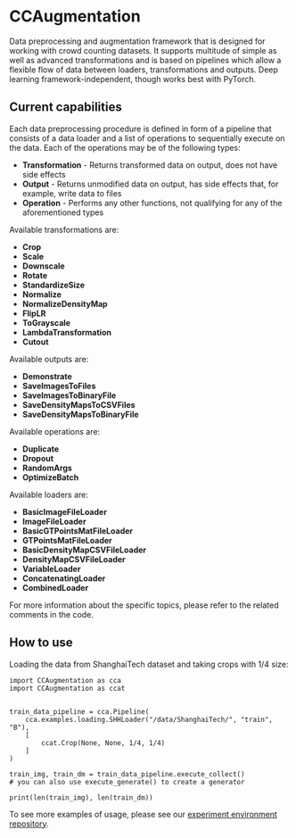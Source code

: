 # CCAugmentation

Data preprocessing and augmentation framework that is designed for working with crowd counting datasets.
It supports multitude of simple as well as advanced transformations
and is based on pipelines which allow a flexible flow of data between loaders, transformations and outputs.
Deep learning framework-independent, though works best with PyTorch.

## Current capabilities

Each data preprocessing procedure is defined in form of a pipeline that consists of a data loader and
a list of operations to sequentially execute on the data. Each of the operations may be of the following types:
- **Transformation** - Returns transformed data on output, does not have side effects
- **Output** - Returns unmodified data on output, has side effects that, for example, write data to files
- **Operation** - Performs any other functions, not qualifying for any of the aforementioned types

Available transformations are:
- **Crop**
- **Scale**
- **Downscale**
- **Rotate**
- **StandardizeSize**
- **Normalize**
- **NormalizeDensityMap**
- **FlipLR**
- **ToGrayscale**
- **LambdaTransformation**
- **Cutout**

Available outputs are:
- **Demonstrate**
- **SaveImagesToFiles**
- **SaveImagesToBinaryFile**
- **SaveDensityMapsToCSVFiles**
- **SaveDensityMapsToBinaryFile**

Available operations are:
- **Duplicate**
- **Dropout**
- **RandomArgs**
- **OptimizeBatch**

Available loaders are:
- **BasicImageFileLoader**
- **ImageFileLoader**
- **BasicGTPointsMatFileLoader**
- **GTPointsMatFileLoader**
- **BasicDensityMapCSVFileLoader**
- **DensityMapCSVFileLoader**
- **VariableLoader**
- **ConcatenatingLoader**
- **CombinedLoader**

For more information about the specific topics, please refer to the related comments in the code.

## How to use

Loading the data from ShanghaiTech dataset and taking crops with 1/4 size:

    import CCAugmentation as cca
    import CCAugmentation as ccat
    
    
    train_data_pipeline = cca.Pipeline(
        cca.examples.loading.SHHLoader("/data/ShanghaiTech/", "train", "B"),
        [
            ccat.Crop(None, None, 1/4, 1/4)
        ]
    )
    
    train_img, train_dm = train_data_pipeline.execute_collect()
    # you can also use execute_generate() to create a generator
    
    print(len(train_img), len(train_dm))

To see more examples of usage, please see our [experiment environment repository](https://github.com/m-konopka/CCAugmentation-Experiments-Env).
